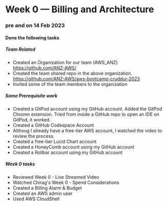 # Week 0 — Billing and Architecture

### pre and on 14 Feb 2023
#### Done the following tasks
##### Team Related
* Created an Organization for our team (AWS_ANZ) https://github.com/ANZ-AWS/
* Created the team shared repo in the above organization. https://github.com/ANZ-AWS/aws-bootcamp-cruddur-2023
* Invited some of the team members to the organization

##### Some Prerequisite work
* Created a GitPod account using my GitHub account. Added the GitPod Chromn extension. Tried from inside a GitHub repo to open an IDE on GitPod, it worked.
* Created a GitHub Codespace Account
* Althoug I already have a free-tier AWS account, I watched the video to review the process.
* Created a free-tier Lucid Chart account
* Created a HoneyComb account using my GitHub account
* Created a Rollbar account using my GitHub account

##### Week 0 tasks
* Reviewed Week 0 - Live Streamed Video
* Watched Chirag's Week 0 - Spend Considerations
* Created a Billing Alarm & Budget
* Created an AWS admin user
* Used AWS CloudShell
